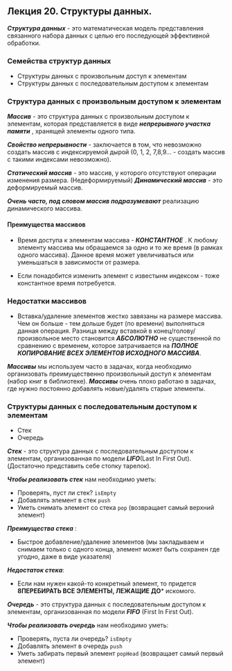 ## Лекция 20. Структуры данных.

***Структура данных*** - это математическая модель представления связанного набора данных с целью его последующей эффективной обработки.

### Семейства структур данных
* Структуры данных с произвольным доступ к элементам
* Структуры данных с последовательным доступом к элементам

### Структура данных с произвольным доступом к элементам
***Массив*** - это структура данных с произвольным доступом к элементам, которая представляется в виде ***непрерывного участка памяти*** , хранящей элементы одного типа.

***Свойство непрерывности*** - заключается в том, что невозможно создать массив с индексируемой дырой (0, 1, 2, 7,8,9... - создать массив с такими индексами невозможно).

***Статический массив*** - это массив, у которого отсутствуют операции изменения размера. (Недеформируемый)
***Динамический массив*** - это деформируемый массив.

***Очень часто, под словом массив подразумевают*** реализацию динамического массива.

#### Преимущества массивов
* Время доступа к элементам массива - ***КОНСТАНТНОЕ*** . К любому элементу массива мы обращаемся за одно и то же время (в рамках одного массива). Данное время может увеличиваться или уменьшаться в зависимости от размера.

* Если понадобится изменить элемент с известынм индексом - тоже константное время потребуется.

### Недостатки массивов
* Вставка/удаление элементов жестко завязаны на размере массива. Чем он больше - тем дольше будет (по времени) выполняться данная операция. Разница между вставкой в конец/голову/произвольное место становится ***АБСОЛЮТНО*** не существенной по сравнению с временем, которое затрачивается на ***ПОЛНОЕ КОПИРОВАНИЕ ВСЕХ ЭЛЕМЕНТОВ ИСХОДНОГО МАССИВА***.


***Массивы*** мы используем часто в задачах, когда необходимо организовать преимущественно произвольный доступ к элементам (набор книг в библиотеке). ***Массивы*** очень плохо работаю в задачах, где нужно постоянно добавлять новые/удалять старые элементы.

### Структуры данных с последовательным доступом к элементам
* Стек
* Очередь

***Стек*** - это структура данных с последовательным доступом к элементам, организованная по модели ***LIFO***(Last In First Out). (Достаточно представить себе стопку тарелок).

***Чтобы реализовать стек*** нам необходимо уметь:
* Проверять, пуст ли стек? ```isEmpty```
* Добавлять элемент в стек ```push```
* Уметь снимать элемент со стека ```pop``` (возвращает самый верхний элемент)

***Преимущества стека*** :
* Быстрое добавление/удаление элементов (мы закладываем и снимаем только с одного конца, элемент может быть сохранен где угодно, даже в виде указателя)

***Недостаток стека***:
* Если нам нужен какой-то конкретный элемент, то придется **8ПЕРЕБИРАТЬ ВСЕ ЭЛЕМЕНТЫ, ЛЕЖАЩИЕ ДО*** искомого.


***Очередь*** - это структура данных с последовательным доступом к элементам, организованная по модели ***FIFO*** (First In First Out).

***Чтобы реализовать очередь*** нам необходимо уметь:
* Проверять, пуста ли очередь? ```isEmpty```
* Добавлять элемент в очередь ```push```
* Уметь забирать первый элемент ```popHead``` (возвращает самый первый элемент)